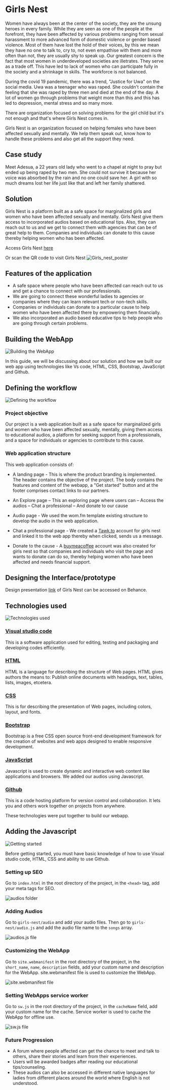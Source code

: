 # Girls Nest

Women have always been at the center of the society, they are the unsung heroes in every family. While they are seen as one of the people at the forefront, 
they have been affected by various problems ranging from sexual harassment to more advanced form of domestic violence or gender based violence. Most of them have lost the hold of their voices, by this we mean they have no one to talk to, cry to, not even empathise with them and more often than not, they are usually shy to speak up. Our greatest concern is the fact that most women in underdeveloped societies are illetrates. They serve as a trade off. This have led to lack of women who can participate fully in the society and a shrinkage in skills. 
The workforce is not balanced. 

During the covid 19 pandemic, there was a trend, "Justice for Uwa" on the social media. Uwa was a teenager who was raped. 
She couldn't contain the feeling that she was raped by three men and died at the end of the day. 
A lot of women go through problems that weight more than this and this has led to depression, mental stress and so many more. 

There are organization focused on solving problems for the girl child but it's not enough and that's where Girls Nest comes in.

Girls Nest is an organization focused on helping females who have been affected sexually and mentally. We help them speak out, know how to handle these problems and also get all the support they need. 


## Case study
Meet Adesua, a 22 years old lady who went to a chapel at night to pray but ended up being raped by two men. 
She could not survive it because her voice was absorbed by the rain and no one could save her. A girl with so much dreams lost her life just like that and left her family shattered. 

## Solution
Girls Nest is a platform built as a safe space for marginalized girls and women who have been 
affected sexually and mentally. Girls Nest give them access to incorporated audios based on educational tips. 
Also, they can reach out to us and we get to connect them with agencies that can be of great help to them. 
Companies and individuals can donate to this cause thereby helping women who has been affected.

Access Girls Nest [here](https://tech-girl1.github.io/)

Or scan the QR code to visit Girls Nest
![Girls_nest_poster](./images/Girls_nest_poster.png)


## Features of the application
* A safe space where people who have been affected can reach out to us and get a chance to connect with our professionals. 
* We are going to connect these wonderful ladies to agencies or companies where they can learn relevant tech or non-tech skills. 
* Companies or individuals can donate to a particular cause to help women who have been affected there by empowering them financially. 
* We also incorporated an audio based educative tips to help people who are going through certain problems.  


## Building the WebApp
![Building the WebApp](./images/image1.jpg)

In this guide, we will be discussing about our solution and how we built
our web app using technologies like Vs code, HTML, CSS, Bootstrap, JavaScript and Github.

## Defining the workflow
![Defining the workflow](./images/image2.jpg)

### Project objective

Our project is a web application built as a safe space for
marginalized girls and women who have been affected sexually, 
mentally, giving them access to educational audios, a platform
for seeking support from a professionals, and a space for individuals
or agencies to contribute to this cause.

### Web application structure

This web application consists of:

* A landing page - This is where the product branding is implemented.  
The header contains the objective of the project. The body contains the features and content of the webapp, a "Get started" button and at the footer comprises contact links to our partners.

* An Explore page – This an exploring page where users can 
     – Access the audios
     – Chat a professional
     – And donate to our cause

* Audio page - We used the wom.fm template existing structure to develop the audio in the web application.

* Chat a professional page - We created a [Tawk.to](https://tawk.to/chat/635d1e08b0d6371309cc304f/default) account for girls nest and linked it to the web app
thereby when clicked, sends us a message.

* Donate to the cause - A [buymeacoffee](https://www.buymeacoffee.com/girl.nest) account was also created for girls nest so that companies and 
individuals who visit the page and wants to donate can do so, thereby helping women who have been affected and needs financial support.

## Designing the Interface/prototype
Design presentation [link](https://www.behance.net/gallery/155953431/Girls-Nest-audio-application/modules/879912351) of Girls Nest can be accessed on Behance.


## Technologies used 
![Technologies used](./images/image3.jpg)

### [Visual studio code](https://code.visualstudio.com/download)
This is a software application used for editing, testing and packaging and developing codes efficiently.

### [HTML](https://html.com/) 
HTML is a language for describing the structure 
of Web pages. HTML gives authors the means to: Publish online documents with headings, 
text, tables, lists, images, etcetera.

### [CSS](https://developer.mozilla.org/en-US/docs/Web/CSS)
This is for describing the 
presentation of Web pages, including colors, layout, and fonts.

### [Bootstrap](https://getbootstrap.com/) 
Bootstrap is a free CSS open source front-end 
development framework for the creation of websites and web apps designed to enable 
responsive development.

### [JavaScript](https://www.javascript.com/) 
Javascript is used to create dynamic
and interactive web content like applications and browsers. We added our audios 
using Javascript.

### [Github](https://docs.github.com/en/get-started/quickstart/hello-world)
This is a code hosting platform for version control and collaboration. It lets 
you and others work together on projects from anywhere.

These technologies were put together to build our webapp.

## Adding the Javascript

![Getting started](./images/image4.jpg)

Before getting started, you must have basic knowledge of how to use
Visual studio code, HTML, CSS and ability to use Github.

### Setting up SEO

Go to `index.html` in the root directory of the project, in the 
    `<head>` tag, add your meta tags for SEO.

![audios folder](./images/Screenshot1.png)

### Adding Audios

Go to `girls-nest/audio` and add your audio files. Then go to `girls-nest/audio.js` and 
add the audio file name to the `songs` array.

![audios.js file](./images/Screenshot4.png)

### Customizing the WebApp

Go to `site.webmanifest` in the root directory of the project, in the `short_name`, `name`, `description` fields, 
add your custom name and description for the WebApp.
site.webmanifest file is used to customize the WebApp.

![site.webmanifest file](./images/Screenshot2.png)

### Setting WebApps service worker

Go to `sw.js` in the root directory of the project, in the `cacheName` field, add your custom name for the cache.
Service worker is used to cache the WebApp for offline use.

![sw.js file](./images/Screenshot3.png)

### Future Progression

* A forum where people affected can get the chance to meet and talk to others, share their stories and learn from their experiences. 
* Users will be awarded badges after reading our educational tips/counseling. 
* These audios can also be accessed in different native languages for ladies from different places around the world where English 
is not understood.
